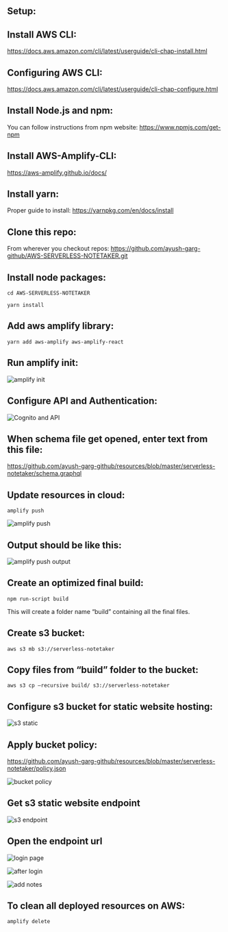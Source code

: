 ## Setup:

## Install AWS CLI:
https://docs.aws.amazon.com/cli/latest/userguide/cli-chap-install.html

## Configuring AWS CLI:
https://docs.aws.amazon.com/cli/latest/userguide/cli-chap-configure.html

## Install Node.js and npm:
You can follow instructions from npm website: https://www.npmjs.com/get-npm

## Install AWS-Amplify-CLI:
https://aws-amplify.github.io/docs/

## Install yarn:
Proper guide to install: https://yarnpkg.com/en/docs/install

## Clone this repo:
From wherever you checkout repos: https://github.com/ayush-garg-github/AWS-SERVERLESS-NOTETAKER.git

## Install node packages:
`cd AWS-SERVERLESS-NOTETAKER`

`yarn install`

## Add aws amplify library:
`yarn add aws-amplify aws-amplify-react`

## Run amplify init:
![amplify init](https://github.com/ayush-garg-github/resources/blob/master/serverless-notetaker/1.png)
 

## Configure API and Authentication:
![Cognito and API](https://github.com/ayush-garg-github/resources/blob/master/serverless-notetaker/2.png)

## When schema file get opened, enter text from this file:
https://github.com/ayush-garg-github/resources/blob/master/serverless-notetaker/schema.graphql

## Update resources in cloud:
`amplify push`

![amplify push](https://github.com/ayush-garg-github/resources/blob/master/serverless-notetaker/3.png)

## Output should be like this:
![amplify push output](https://github.com/ayush-garg-github/resources/blob/master/serverless-notetaker/4.png) 

## Create an optimized final build:
`npm run-script build`

This will create a folder name “build” containing all the final files.

## Create s3 bucket:
`aws s3 mb s3://serverless-notetaker`

## Copy files from “build” folder to the bucket:
`aws s3 cp –recursive build/ s3://serverless-notetaker`

## Configure s3 bucket for static website hosting:
![s3 static](https://github.com/ayush-garg-github/resources/blob/master/serverless-notetaker/5.png)
 
## Apply bucket policy:
https://github.com/ayush-garg-github/resources/blob/master/serverless-notetaker/policy.json

![bucket policy](https://github.com/ayush-garg-github/resources/blob/master/serverless-notetaker/6.png)

## Get s3 static website endpoint
![s3 endpoint](https://github.com/ayush-garg-github/resources/blob/master/serverless-notetaker/7.png)

## Open the endpoint url
![login page](https://github.com/ayush-garg-github/resources/blob/master/serverless-notetaker/8.png)

![after login](https://github.com/ayush-garg-github/resources/blob/master/serverless-notetaker/9.png)

![add notes](https://github.com/ayush-garg-github/resources/blob/master/serverless-notetaker/10.png)

## To clean all deployed resources on AWS:
`amplify delete`
